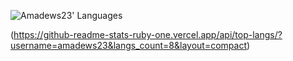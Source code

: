 <!--
**amadews23/amadews23** is a ✨ _special_ ✨ repository because its `README.md` (this file) appears on your GitHub profile.

-->
![Amadews23' Languages](https://github-readme-stats.vercel.app/api/top-langs/?username=amadews23&langs_count=8&layout=compact)

(https://github-readme-stats-ruby-one.vercel.app/api/top-langs/?username=amadews23&langs_count=8&layout=compact)
